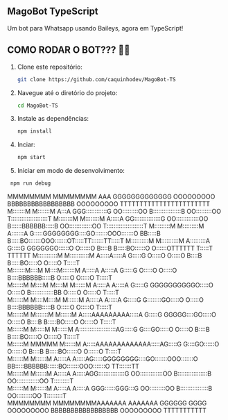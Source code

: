 ## MagoBot TypeScript
 Um bot para Whatsapp usando Baileys, agora em TypeScript!

## COMO RODAR O BOT??? 🚀🤔

1. Clone este repositório:
    ```bash
    git clone https://github.com/caquinhodev/MagoBot-TS
    ```
2. Navegue até o diretório do projeto:
    ```bash
    cd MagoBot-TS
    ```
3. Instale as dependências:
    ```bash
    npm install
    ```
4. Inciar:
   ```bash
   npm start
   ```
5. Iniciar em modo de desenvolvimento:
  ```bash
   npm run debug
   ```


                                                                                                                                                                      
                                                                                                                                                                      
MMMMMMMM               MMMMMMMM               AAA                  GGGGGGGGGGGGG     OOOOOOOOO          BBBBBBBBBBBBBBBBB        OOOOOOOOO     TTTTTTTTTTTTTTTTTTTTTTT
M:::::::M             M:::::::M              A:::A              GGG::::::::::::G   OO:::::::::OO        B::::::::::::::::B     OO:::::::::OO   T:::::::::::::::::::::T
M::::::::M           M::::::::M             A:::::A           GG:::::::::::::::G OO:::::::::::::OO      B::::::BBBBBB:::::B  OO:::::::::::::OO T:::::::::::::::::::::T
M:::::::::M         M:::::::::M            A:::::::A         G:::::GGGGGGGG::::GO:::::::OOO:::::::O     BB:::::B     B:::::BO:::::::OOO:::::::OT:::::TT:::::::TT:::::T
M::::::::::M       M::::::::::M           A:::::::::A       G:::::G       GGGGGGO::::::O   O::::::O       B::::B     B:::::BO::::::O   O::::::OTTTTTT  T:::::T  TTTTTT
M:::::::::::M     M:::::::::::M          A:::::A:::::A     G:::::G              O:::::O     O:::::O       B::::B     B:::::BO:::::O     O:::::O        T:::::T        
M:::::::M::::M   M::::M:::::::M         A:::::A A:::::A    G:::::G              O:::::O     O:::::O       B::::BBBBBB:::::B O:::::O     O:::::O        T:::::T        
M::::::M M::::M M::::M M::::::M        A:::::A   A:::::A   G:::::G    GGGGGGGGGGO:::::O     O:::::O       B:::::::::::::BB  O:::::O     O:::::O        T:::::T        
M::::::M  M::::M::::M  M::::::M       A:::::A     A:::::A  G:::::G    G::::::::GO:::::O     O:::::O       B::::BBBBBB:::::B O:::::O     O:::::O        T:::::T        
M::::::M   M:::::::M   M::::::M      A:::::AAAAAAAAA:::::A G:::::G    GGGGG::::GO:::::O     O:::::O       B::::B     B:::::BO:::::O     O:::::O        T:::::T        
M::::::M    M:::::M    M::::::M     A:::::::::::::::::::::AG:::::G        G::::GO:::::O     O:::::O       B::::B     B:::::BO:::::O     O:::::O        T:::::T        
M::::::M     MMMMM     M::::::M    A:::::AAAAAAAAAAAAA:::::AG:::::G       G::::GO::::::O   O::::::O       B::::B     B:::::BO::::::O   O::::::O        T:::::T        
M::::::M               M::::::M   A:::::A             A:::::AG:::::GGGGGGGG::::GO:::::::OOO:::::::O     BB:::::BBBBBB::::::BO:::::::OOO:::::::O      TT:::::::TT      
M::::::M               M::::::M  A:::::A               A:::::AGG:::::::::::::::G OO:::::::::::::OO      B:::::::::::::::::B  OO:::::::::::::OO       T:::::::::T      
M::::::M               M::::::M A:::::A                 A:::::A GGG::::::GGG:::G   OO:::::::::OO        B::::::::::::::::B     OO:::::::::OO         T:::::::::T      
MMMMMMMM               MMMMMMMMAAAAAAA                   AAAAAAA   GGGGGG   GGGG     OOOOOOOOO          BBBBBBBBBBBBBBBBB        OOOOOOOOO           TTTTTTTTTTT      
                                  
